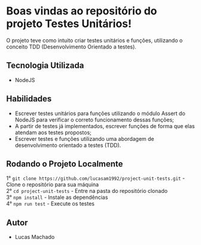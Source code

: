 # Boas vindas ao repositório do projeto Testes Unitários!

O projeto teve como intuito criar testes unitários e funções, utilizando o conceito TDD (Desenvolvimento Orientado a testes).

## Tecnologia Utilizada

- NodeJS

## Habilidades

- Escrever testes unitários para funções utilizando o módulo Assert do NodeJS para verificar o correto funcionamento dessas funções;
- A partir de testes já implementados, escrever funções de forma que elas atendam aos testes propostos;
- Escrever testes e funções utilizando uma abordagem de desenvolvimento orientado a testes (TDD).

## Rodando o Projeto Localmente

1° `git clone https://github.com/lucasam1992/project-unit-tests.git` - Clone o repositório para sua máquina <br />
2° `cd project-unit-tests` - Entre na pasta do repositório clonado <br />
3° `npm install` - Instale as dependências <br />
4° `npm run test` - Execute os testes <br />

## Autor 

- Lucas Machado
